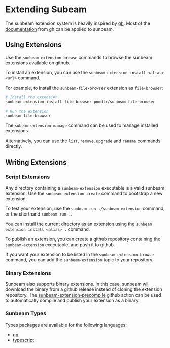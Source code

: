 # Extending Subeam

The sunbeam extension system is heavily inspired by [gh](https://cli.github.com). Most of the [documentation](https://docs.github.com/en/github-cli/github-cli/creating-github-cli-extensions) from gh can be applied to sunbeam.

## Using Extensions

Use the `sunbeam extension browse` commands to browse the sunbeam extensions available on github.

To install an extension, you can use the `sunbeam extension install <alias> <url>` command.

For example, to install the `sunbeam-file-browser` extension as `file-browser`:

```bash
# Install the extension
sunbeam extension install file-browser pomdtr/sunbeam-file-browser

# Run the extension
sunbeam file-browser
```

The `subeam extension manage` command can be used to manage installed extensions.

Alternatively, you can use the `list`, `remove`, `upgrade` and `rename` commands directly.

## Writing Extensions

### Script Extensions

Any directory containing a `sunbeam-extension` executable is a valid sunbeam extension.
Use the `sunbeam extension create` command to bootstrap a new extension.

To test your extension, use the `sunbeam run ./sunbeam-extension` command, or the shorthand `sunbeam run .`.

You can install the current directory as an extension using the `sunbeam extension install <alias> .` command.

To publish an extension, you can create a github repository containing the `sunbeam-extension` executable, and push it to github.

If you want your extension to be listed in the `sunbeam extension browse` command, you can add the `sunbeam-extension` topic to your repository.

### Binary Extensions

Sunbeam also supports binary extensions. In this case, sunbeam will download the binary from a github release instead of cloning the extension repository. The [sunbeam-extension-precompile](https://github.com/pomdtr/sunbeam-extension-precompile) github action can be used to automatically compile and publish your extension as a binary.

### Sunbeam Types

Types packages are available for the following languages:

- [go](https://pkg.go.dev/github.com/pomdtr/sunbeam/types)
- [typescript](https://www.npmjs.com/package/sunbeam-types)
